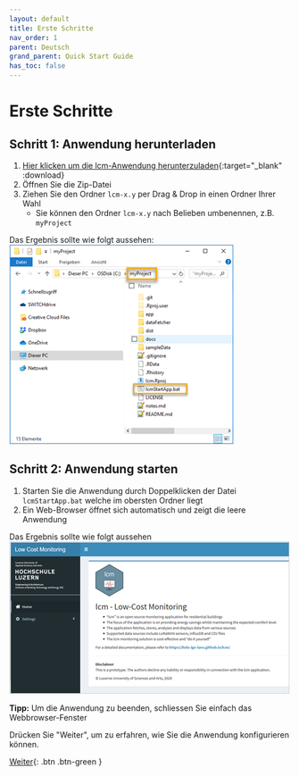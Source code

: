 ```yaml
---
layout: default
title: Erste Schritte
nav_order: 1
parent: Deutsch
grand_parent: Quick Start Guide
has_toc: false
---
```

 
# Erste Schritte
## Schritt 1: Anwendung herunterladen
1. [Hier klicken um die lcm-Anwendung herunterzuladen](https://github.com/hslu-ige-laes/lcm/releases/latest/download/lcm.zip){:target="_blank" :download}
1. Öffnen Sie die Zip-Datei
1. Ziehen Sie den Ordner `lcm-x.y` per Drag & Drop in einen Ordner Ihrer Wahl
   - Sie können den Ordner `lcm-x.y` nach Belieben umbenennen, z.B. `myProject`

Das Ergebnis sollte wie folgt aussehen:<br>
   <img src="https://raw.githubusercontent.com/hslu-ige-laes/lcm/master/docs/assets/images/quickStartGuide_01.PNG" style="border:1px solid lightgrey"/>


## Schritt 2: Anwendung starten
1. Starten Sie die Anwendung durch Doppelklicken der Datei `lcmStartApp.bat` welche im obersten Ordner liegt
1. Ein Web-Browser öffnet sich automatisch und zeigt die leere Anwendung

Das Ergebnis sollte wie folgt aussehen<br>
   <img src="https://raw.githubusercontent.com/hslu-ige-laes/lcm/master/docs/assets/images/quickStartGuide_02.PNG" style="border:1px solid lightgrey"/>

**Tipp:** Um die Anwendung zu beenden, schliessen Sie einfach das Webbrowser-Fenster

Drücken Sie "Weiter", um zu erfahren, wie Sie die Anwendung konfigurieren können.

[Weiter](https://hslu-ige-laes.github.io/lcm/docs/quickStartGuide/de/configuration/){: .btn .btn-green }
